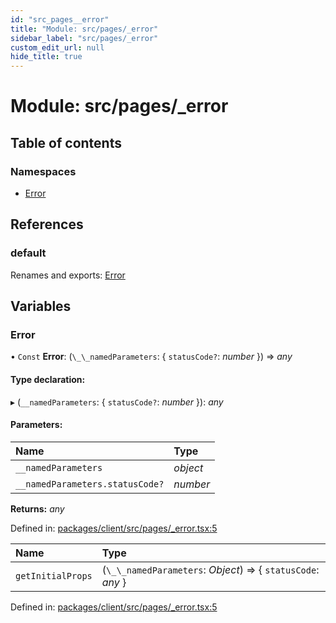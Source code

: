 ```yaml
---
id: "src_pages__error"
title: "Module: src/pages/_error"
sidebar_label: "src/pages/_error"
custom_edit_url: null
hide_title: true
---
```


# Module: src/pages/\_error

## Table of contents

### Namespaces

- [Error](src_pages__error.error.md)

## References

### default

Renames and exports: [Error](src_pages__error.md#error)

## Variables

### Error

• `Const` **Error**: (`\_\_namedParameters`: { `statusCode?`: *number*  }) => *any*

#### Type declaration:

▸ (`__namedParameters`: { `statusCode?`: *number*  }): *any*

#### Parameters:

Name | Type |
:------ | :------ |
`__namedParameters` | *object* |
`__namedParameters.statusCode?` | *number* |

**Returns:** *any*

Defined in: [packages/client/src/pages/_error.tsx:5](https://github.com/xr3ngine/xr3ngine/blob/65dfcf39a/packages/client/src/pages/_error.tsx#L5)

Name | Type |
:------ | :------ |
`getInitialProps` | (`\_\_namedParameters`: *Object*) => { `statusCode`: *any*  } |

Defined in: [packages/client/src/pages/_error.tsx:5](https://github.com/xr3ngine/xr3ngine/blob/65dfcf39a/packages/client/src/pages/_error.tsx#L5)
